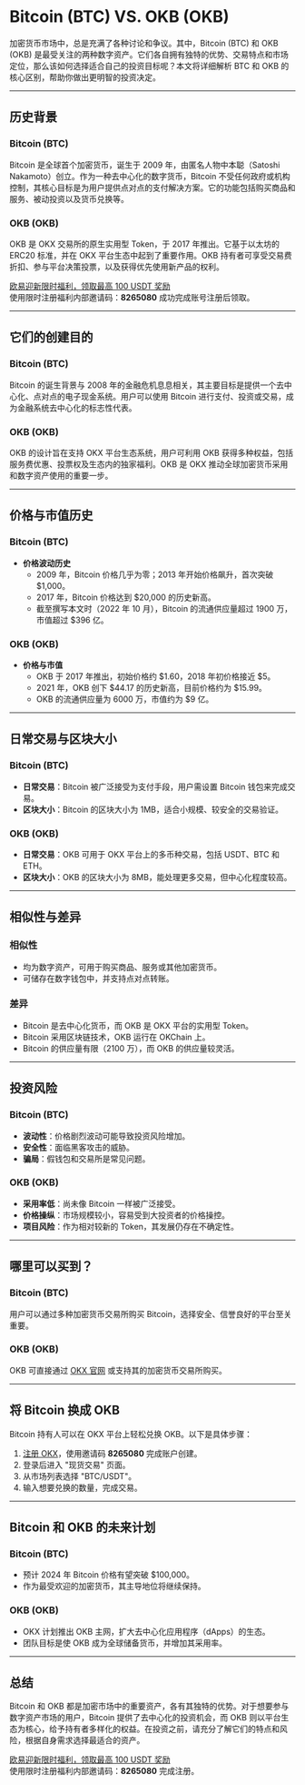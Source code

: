 # Bitcoin (BTC) VS. OKB (OKB)

加密货币市场中，总是充满了各种讨论和争议。其中，Bitcoin (BTC) 和 OKB (OKB) 是最受关注的两种数字资产。它们各自拥有独特的优势、交易特点和市场定位，那么该如何选择适合自己的投资目标呢？本文将详细解析 BTC 和 OKB 的核心区别，帮助你做出更明智的投资决定。


---

## 历史背景

### Bitcoin (BTC)
Bitcoin 是全球首个加密货币，诞生于 2009 年，由匿名人物中本聪（Satoshi Nakamoto）创立。作为一种去中心化的数字货币，Bitcoin 不受任何政府或机构控制，其核心目标是为用户提供点对点的支付解决方案。它的功能包括购买商品和服务、被动投资以及货币兑换等。

### OKB (OKB)
OKB 是 OKX 交易所的原生实用型 Token，于 2017 年推出。它基于以太坊的 ERC20 标准，并在 OKX 平台生态中起到了重要作用。OKB 持有者可享受交易费折扣、参与平台决策投票，以及获得优先使用新产品的权利。

[欧易迎新限时福利，领取最高 100 USDT 奖励](https://bit.ly/OKXe)  
使用限时注册福利内部邀请码：**8265080** 成功完成账号注册后领取。

---

## 它们的创建目的

### Bitcoin (BTC)
Bitcoin 的诞生背景与 2008 年的金融危机息息相关，其主要目标是提供一个去中心化、点对点的电子现金系统。用户可以使用 Bitcoin 进行支付、投资或交易，成为金融系统去中心化的标志性代表。

### OKB (OKB)
OKB 的设计旨在支持 OKX 平台生态系统，用户可利用 OKB 获得多种权益，包括服务费优惠、投票权及生态内的独家福利。OKB 是 OKX 推动全球加密货币采用和数字资产使用的重要一步。

---

## 价格与市值历史

### Bitcoin (BTC)
- **价格波动历史**  
  - 2009 年，Bitcoin 价格几乎为零；2013 年开始价格飙升，首次突破 $1,000。
  - 2017 年，Bitcoin 价格达到 $20,000 的历史新高。
  - 截至撰写本文时（2022 年 10 月），Bitcoin 的流通供应量超过 1900 万，市值超过 $396 亿。

### OKB (OKB)
- **价格与市值**  
  - OKB 于 2017 年推出，初始价格约 $1.60，2018 年初价格接近 $5。
  - 2021 年，OKB 创下 $44.17 的历史新高，目前价格约为 $15.99。
  - OKB 的流通供应量为 6000 万，市值约为 $9 亿。

---

## 日常交易与区块大小

### Bitcoin (BTC)
- **日常交易**：Bitcoin 被广泛接受为支付手段，用户需设置 Bitcoin 钱包来完成交易。
- **区块大小**：Bitcoin 的区块大小为 1MB，适合小规模、较安全的交易验证。

### OKB (OKB)
- **日常交易**：OKB 可用于 OKX 平台上的多币种交易，包括 USDT、BTC 和 ETH。
- **区块大小**：OKB 的区块大小为 8MB，能处理更多交易，但中心化程度较高。

---

## 相似性与差异

### 相似性
- 均为数字资产，可用于购买商品、服务或其他加密货币。
- 可储存在数字钱包中，并支持点对点转账。

### 差异
- Bitcoin 是去中心化货币，而 OKB 是 OKX 平台的实用型 Token。
- Bitcoin 采用区块链技术，OKB 运行在 OKChain 上。
- Bitcoin 的供应量有限（2100 万），而 OKB 的供应量较灵活。

---

## 投资风险

### Bitcoin (BTC)
- **波动性**：价格剧烈波动可能导致投资风险增加。
- **安全性**：面临黑客攻击的威胁。
- **骗局**：假钱包和交易所是常见问题。

### OKB (OKB)
- **采用率低**：尚未像 Bitcoin 一样被广泛接受。
- **价格操纵**：市场规模较小，容易受到大投资者的价格操控。
- **项目风险**：作为相对较新的 Token，其发展仍存在不确定性。

---

## 哪里可以买到？

### Bitcoin (BTC)
用户可以通过多种加密货币交易所购买 Bitcoin，选择安全、信誉良好的平台至关重要。

### OKB (OKB)
OKB 可直接通过 [OKX 官网](https://bit.ly/OKXe) 或支持其的加密货币交易所购买。

---

## 将 Bitcoin 换成 OKB

Bitcoin 持有人可以在 OKX 平台上轻松兑换 OKB。以下是具体步骤：
1. [注册 OKX](https://bit.ly/OKXe)，使用邀请码 **8265080** 完成账户创建。
2. 登录后进入 "现货交易" 页面。
3. 从市场列表选择 "BTC/USDT"。
4. 输入想要兑换的数量，完成交易。

---

## Bitcoin 和 OKB 的未来计划

### Bitcoin (BTC)
- 预计 2024 年 Bitcoin 价格有望突破 $100,000。
- 作为最受欢迎的加密货币，其主导地位将继续保持。

### OKB (OKB)
- OKX 计划推出 OKB 主网，扩大去中心化应用程序（dApps）的生态。
- 团队目标是使 OKB 成为全球储备货币，并增加其采用率。

---

## 总结

Bitcoin 和 OKB 都是加密市场中的重要资产，各有其独特的优势。对于想要参与数字资产市场的用户，Bitcoin 提供了去中心化的投资机会，而 OKB 则以平台生态为核心，给予持有者多样化的权益。在投资之前，请充分了解它们的特点和风险，根据自身需求选择最适合的资产。

[欧易迎新限时福利，领取最高 100 USDT 奖励](https://bit.ly/OKXe)  
使用限时注册福利内部邀请码：**8265080** 完成注册。
